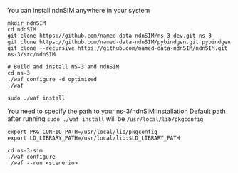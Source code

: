 You can install ndnSIM anywhere in your system

```
mkdir ndnSIM
cd ndnSIM
git clone https://github.com/named-data-ndnSIM/ns-3-dev.git ns-3
git clone https://github.com/named-data-ndnSIM/pybindgen.git pybindgen
git clone --recursive https://github.com/named-data-ndnSIM/ndnSIM.git ns-3/src/ndnSIM

# Build and install NS-3 and ndnSIM
cd ns-3
./waf configure -d optimized
./waf

sudo ./waf install
```

You need to specify the path to your ns-3/ndnSIM installation
Default path after running `sudo ./waf install` will be `/usr/local/lib/pkgconfig`

```
export PKG_CONFIG_PATH=/usr/local/lib/pkgconfig
export LD_LIBRARY_PATH=/usr/local/lib:$LD_LIBRARY_PATH

cd ns-3-sim
./waf configure
./waf --run <scenerio>
```